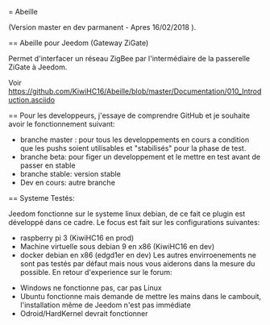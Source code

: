 = Abeille

(Version master en dev parmanent - Apres 16/02/2018 ).

== Abeille pour Jeedom (Gateway ZiGate)

Permet d'interfacer un réseau ZigBee par l'intermédiaire de la passerelle ZiGate à Jeedom.

Voir https://github.com/KiwiHC16/Abeille/blob/master/Documentation/010_Introduction.asciido

== Pour les developpeurs, j'essaye de comprendre GitHub et je souhaite avoir le fonctionnement suivant:

* branche master : pour tous les developpements en cours a condition que les pushs soient utilisables et "stabilisés" pour la phase de test.
* branche beta: pour figer un developpement et le mettre en test avant de passer en stable
* branche stable: version stable
* Dev en cours: autre branche

== Systeme Testés:

Jeedom fonctionne sur le systeme linux debian, de ce fait ce plugin est développé dans ce cadre. Le focus est fait sur les configurations suivantes:
* raspberry pi 3 (KiwiHC16 en prod)
* Machine virtuelle sous debian 9 en x86 (KiwiHC16 en dev)
* docker debian en x86 (edgd1er en dev)
Les autres envirroenements ne sont pas testés par défaut mais nous vous aiderons dans la mesure du possible.
En retour d'experience sur le forum:
- Windows ne fonctionne pas, car pas Linux
- Ubuntu fonctionne mais demande de mettre les mains dans le cambouit, l'installation même de Jeedom n'est pas immédiate
- Odroid/HardKernel devrait fonctionner
